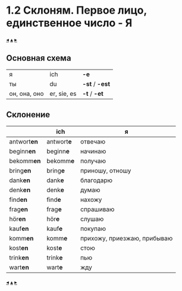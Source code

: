# 1.2 Склоням. Первое лицо, единственное число - **Я**

[&#9666;](./01.1_lesen_lernen.md) [&#9652;](../../index.md) [&#9656;](./01.3_du.md)

## Основная схема

| | | |
|-|-|-|
| я            | ich         | **-e**
| ты           | du          | **-st** / **-est**
| он, она, оно | er, sie, es | **-t** / **-et**


## Склонение

| | ich | я |
|-|-----|---|
| antwort**en**	| antwort**e** | отвечаю
| beginn**en**	| beginn**e**  | начинаю
| bekomm**en**	| bekomm**e**  | получаю
| bring**en**	| bring**e**   | приношу, отношу
| dank**en**	| dank**e**    | благодарю
| denk**en**	| denk**e**    | думаю
| find**en**	| find**e**    | нахожу
| frag**en**	| frag**e**    | спрашиваю
| hör**en**	    | hör**e**     | слушаю
| kauf**en**	| kauf**e**    | покупаю
| komm**en**	| komm**e**    | прихожу, приезжаю, прибываю
| kost**en**	| kost**e**    | стою
| trink**en**	| trink**e**   | пью
| wart**en**	| wart**e**    | жду

[&#9666;](./01.1_lesen_lernen.md) [&#9652;](../../index.md) [&#9656;](./01.3_du.md)
